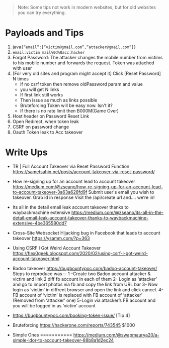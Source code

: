 > Note: Some tips not work in modern websites, but for old websites you can try everything.

Payloads and Tips
=================
1. java`{“email”:[“victim@gmail.com”,”attacker@gmail.com”]}`
2. `email:victim mail%0d%0acc:hacker`
3. Forgot Password: The attacker changes the mobile number from victims to his mobile number and forwards the request. Token was attached with user
4. [For very old sites and program might accept it] Click [Reset Password] N times
    * If no csrf token then remove oldPassword param and value
    * you will get N links  
    * If first link still works  
    * Then issue as much as links possible  
    * Bruteforcing Token will be easy now. Isn't it?  
    * If there is no rate limit then B000M(Game Over)  
5. Host header on Password Reset Link  
6. Open Redirect, when token leak  
7. CSRF on password change  
8. Oauth Token leak to Acc takeover  

Write Ups
=========
* TR | Full Account Takeover via Reset Password Function
https://sametsahin.net/posts/account-takeover-via-reset-password/

* How re-signing up for an account lead to account takeover
https://medium.com/@zseano/how-re-signing-up-for-an-account-lead-to-account-takeover-3a63a628fd9f
    Submit user's email you wish to takeover.
    Grab id in response
    Visit the /api/create url and…. we’re in!

* Its all in the detail email leak account takeover thanks to waybackmachine extensive
https://medium.com/@zseano/its-all-in-the-detail-email-leak-account-takeover-thanks-to-waybackmachine-extensive-4be365580dd7

* Cross-Site Websocket Hijacking bug in Facebook that leads to account takeover
https://ysamm.com/?p=363

* Using CSRF I Got Weird Account Takeover
https://flex0geek.blogspot.com/2020/02/using-csrf-i-got-weird-account-takeover.html

* Badoo takeover
https://bugbountypoc.com/badoo-account-takeover/
    Steps to reproduce was :-
    1 -Create two Badoo account attacker & victim and link 2 diff fb account in each of them
    2- Login as ‘attacker’ and go to import photos via fb and copy the link from URL bar
    3- Now login as ‘victim’ in diffrent browser and open the link and click cancel.
    4- FB account of ‘victim’ is replaced with FB account of ‘attacker’ (Removed from ‘attacker’ one)
    5-Login via attacker’s FB account and you will be logged in as ‘victim’ account

* https://bugbountypoc.com/booking-token-issue/ [Tip 4]

* Bruteforcing
https://hackerone.com/reports/743545 $1000

* Simple Ones
===========
https://medium.com/@swapmaurya20/a-simple-idor-to-account-takeover-88b8a1d2ec24
